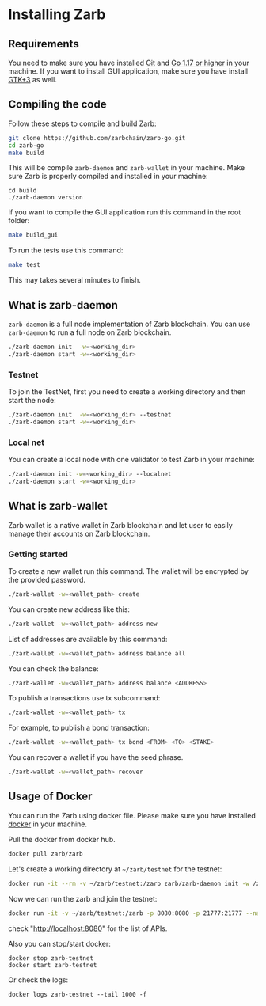 # Installing Zarb

## Requirements

You need to make sure you have installed [Git](https://git-scm.com/downloads)
and [Go 1.17 or higher](https://golang.org/) in your machine.
If you want to install GUI application, make sure you have install
[GTK+3](https://www.gtk.org/docs/getting-started/) as well.

## Compiling the code

Follow these steps to compile and build Zarb:

```bash
git clone https://github.com/zarbchain/zarb-go.git
cd zarb-go
make build
```

This will be compile `zarb-daemon` and `zarb-wallet` in your machine.
Make sure Zarb is properly compiled and installed in your machine:

```
cd build
./zarb-daemon version
```

If you want to compile the GUI application run this command in the root folder:

```bash
make build_gui
```

To run the tests use this command:

```bash
make test
```

This may takes several minutes to finish.


## What is zarb-daemon

`zarb-daemon` is a full node implementation of Zarb blockchain.
You can use `zarb-daemon` to run a full node on Zarb blockchain.

```bash
./zarb-daemon init  -w=<working_dir>
./zarb-daemon start -w=<working_dir>
```

### Testnet

To join the TestNet, first you need to create a working directory
and then start the node:

```bash
./zarb-daemon init  -w=<working_dir> --testnet
./zarb-daemon start -w=<working_dir>
```

### Local net

You can create a local node with one validator to test Zarb in your machine:

 ```bash
 ./zarb-daemon init -w=<working_dir> --localnet
 ./zarb-daemon start -w=<working_dir>
 ```

## What is zarb-wallet

Zarb wallet is a native wallet in Zarb blockchain and let user to easily manage
their accounts on Zarb blockchain.

### Getting started

To create a new wallet run this command. The wallet will be encrypted by the
provided password.

```bash
./zarb-wallet -w=<wallet_path> create
```

You can create new address like this:

```bash
./zarb-wallet -w=<wallet_path> address new
```

List of addresses are available by this command:

```bash
./zarb-wallet -w=<wallet_path> address balance all
```

You can check the balance:

```bash
./zarb-wallet -w=<wallet_path> address balance <ADDRESS>
```

To publish a transactions use tx subcommand:

```bash
./zarb-wallet -w=<wallet_path> tx
```

For example, to publish a bond transaction:

```bash
./zarb-wallet -w=<wallet_path> tx bond <FROM> <TO> <STAKE>
```

You can recover a wallet if you have the seed phrase.

```bash
./zarb-wallet -w=<wallet_path> recover
```


## Usage of Docker

You can run the Zarb using docker file. Please make sure you have installed
[docker](https://docs.docker.com/engine/install/) in your machine.

Pull the docker from docker hub.

```bash
docker pull zarb/zarb
```

Let's create a working directory at `~/zarb/testnet` for the testnet:

```bash
docker run -it --rm -v ~/zarb/testnet:/zarb zarb/zarb-daemon init -w /zarb-daemon --testnet
```

Now we can run the zarb and join the testnet:

```bash
docker run -it -v ~/zarb/testnet:/zarb -p 8080:8080 -p 21777:21777 --name zarb-testnet zarb/zarb-daemon start -w /zarb
```

check "[http://localhost:8080](http://localhost:8080)" for the list of APIs.

Also you can stop/start docker:

```
docker stop zarb-testnet
docker start zarb-testnet
```

Or check the logs:
```
docker logs zarb-testnet --tail 1000 -f
```